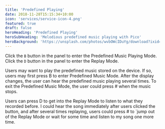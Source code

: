 ```yaml
---
title: 'Predefined Playing'
date: 2018-11-28T15:15:34+10:00
icon: 'services/service-icon-4.png'
featured: true
draft: false
heroHeading: 'Predefined Playing'
heroSubHeading: 'Melodious predefined music playing with Pico'
heroBackground: 'https://unsplash.com/photos/wvbOWcIDuYg/download?ixid=MnwxMjA3fDB8MXxzZWFyY2h8MzV8fG11c2ljfGVufDB8fHx8MTY3MTgxNjY4Mw&force=true'
---
```

Click the `B` button in the panel to enter the Predefined Music Playing Mode.
Click the `D` button in the panel to enter the Replay Mode.

Users may want to play the predefined music stored on the device. If so, users may first press B to enter Predefined Music Mode. After the display changes, the user can hear the predefined music playing several times. To exit the Predefined Music Mode, the user could press # when the music stops.  

Users can press D to get into the Replay Mode to listen to what they recorded before. I could hear the song immediately after users clicked the button, and after several times replaying, users could press # to `jump out of the Replay Mode or wait for some time and listen to my song one more time.